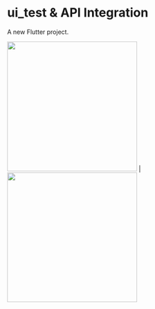 # ui_test & API Integration

A new Flutter project.

<img src="https://github.com/Viki-07/ui_test/assets/96718201/581dbf08-2f0b-4d7f-9d84-e60f78357f29" width="300"> | <img src="https://github.com/Viki-07/ui_test/assets/96718201/f24fe667-506e-4e24-afe3-f795398cffc8" width="300"> 


